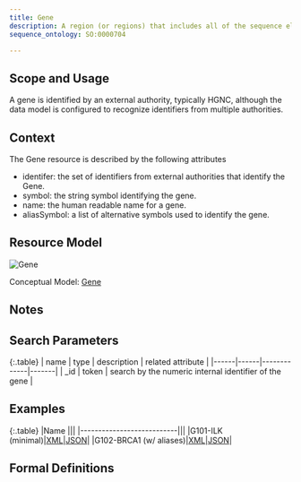 ```yaml
---
title: Gene
description: A region (or regions) that includes all of the sequence elements necessary to encode a functional transcript. A gene may include regulatory regions, transcribed regions and/or other functional sequence regions.
sequence_ontology: SO:0000704

---
```



Scope and Usage
---------------

A gene is identified by an external authority, typically HGNC, although the data model is configured to recognize identifiers from multiple authorities.

Context
-------

The Gene resource is described by the following attributes

* identifer: the set of identifiers from external authorities that identify the Gene.
* symbol: the string symbol identifying the gene.
* name: the human readable name for a gene.
* aliasSymbol: a list of alternative symbols used to identify the gene.

Resource Model
----------------

![Gene](/images/GeneResource.svg)

Conceptual Model: [Gene](/allele/conceptual/gene/index.html#conceptual_model)
	
Notes
-----

Search Parameters
-----------------

{:.table}
| name | type | description | related attribute |
|------|------|-------------|-------|
| _id  | token | search by the numeric internal identifier of the gene | 


Examples
--------

{:.table}
|Name                       |||
|---------------------------|||
|G101-ILK (minimal)|[XML](/allele/implementation/examples/G101.html#xml)|[JSON](/allele/implementation/examples/G101.html#json)|
|G102-BRCA1 (w/ aliases)|[XML](/allele/implementation/examples/G102.html#xml)|[JSON](/allele/implementation/examples/G102.html#json)|

Formal Definitions
------------------
